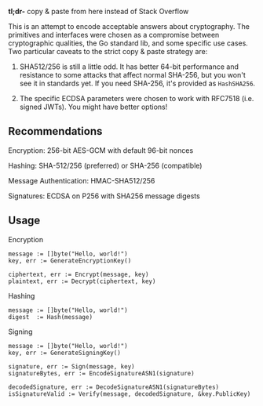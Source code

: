 **tl;dr-** copy & paste from here instead of Stack Overflow

This is an attempt to encode acceptable answers about cryptography. The
primitives and interfaces were chosen as a compromise between cryptographic
qualities, the Go standard lib, and some specific use cases. Two particular
caveats to the strict copy & paste strategy are:

1. SHA512/256 is still a little odd. It has better 64-bit performance and
   resistance to some attacks that affect normal SHA-256, but you won't see it
   in standards yet. If you need SHA-256, it's provided as `HashSHA256`.

2. The specific ECDSA parameters were chosen to work with RFC7518 (i.e. signed
   JWTs). You might have better options!

## Recommendations

Encryption: 256-bit AES-GCM with default 96-bit nonces

Hashing: SHA-512/256 (preferred) or SHA-256 (compatible)

Message Authentication: HMAC-SHA512/256

Signatures: ECDSA on P256 with SHA256 message digests

## Usage

Encryption
```
message := []byte("Hello, world!")
key, err := GenerateEncryptionKey()

ciphertext, err := Encrypt(message, key)
plaintext, err := Decrypt(ciphertext, key)
```

Hashing
```
message := []byte("Hello, world!")
digest  := Hash(message)
```

Signing
```
message := []byte("Hello, world!")
key, err := GenerateSigningKey()

signature, err := Sign(message, key)
signatureBytes, err := EncodeSignatureASN1(signature)

decodedSignature, err := DecodeSignatureASN1(signatureBytes)
isSignatureValid := Verify(message, decodedSignature, &key.PublicKey)
```

